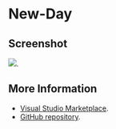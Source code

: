 # New-Day



## Screenshot
![](https://raw.githubusercontent.com/gerane/VSCodeThemes/master/gerane.Theme-New-Day/screenshot.png).


## More Information
* [Visual Studio Marketplace](https://marketplace.visualstudio.com/items/gerane.Theme-New-Day).
* [GitHub repository](https://github.com/gerane/VSCodeThemes).
